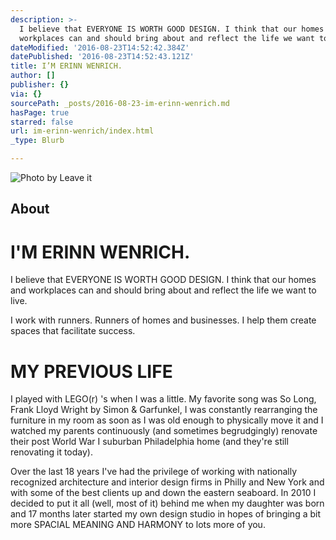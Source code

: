 ```yaml
---
description: >-
  I believe that EVERYONE IS WORTH GOOD DESIGN. I think that our homes and
  workplaces can and should bring about and reflect the life we want to live.
dateModified: '2016-08-23T14:52:42.384Z'
datePublished: '2016-08-23T14:52:43.121Z'
title: I’M ERINN WENRICH.
author: []
publisher: {}
via: {}
sourcePath: _posts/2016-08-23-im-erinn-wenrich.md
hasPage: true
starred: false
url: im-erinn-wenrich/index.html
_type: Blurb

---
```

![Photo by Leave it ](https://the-grid-user-content.s3-us-west-2.amazonaws.com/47c8b4e3-734f-4ae0-bf82-0d2e441cd6f2.jpg)

## About

# I'M ERINN WENRICH.

I believe that EVERYONE IS WORTH GOOD DESIGN. I think that our homes and workplaces can and should bring about and reflect the life we want to live.

I work with runners. Runners of homes and businesses. I help them create spaces that facilitate success.

# MY PREVIOUS LIFE

I played with LEGO(r) 's when I was a little. My favorite song was So Long, Frank Lloyd Wright by Simon & Garfunkel, I was constantly rearranging the furniture in my room as soon as I was old enough to physically move it and I watched my parents continuously (and sometimes begrudgingly) renovate their post World War I suburban Philadelphia home (and they're still renovating it today).

Over the last 18 years I've had the privilege of working with nationally recognized architecture and interior design firms in Philly and New York and with some of the best clients up and down the eastern seaboard. In 2010 I decided to put it all (well, most of it) behind me when my daughter was born and 17 months later started my own design studio in hopes of bringing a bit more SPACIAL MEANING AND HARMONY to lots more of you.
